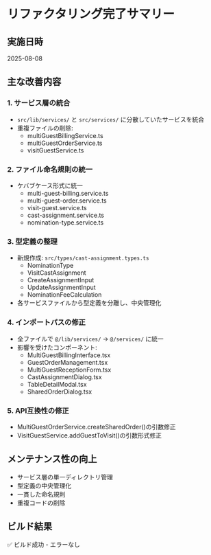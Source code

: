 # リファクタリング完了サマリー

## 実施日時
2025-08-08

## 主な改善内容

### 1. サービス層の統合
- `src/lib/services/` と `src/services/` に分散していたサービスを統合
- 重複ファイルの削除:
  - multiGuestBillingService.ts
  - multiGuestOrderService.ts
  - visitGuestService.ts

### 2. ファイル命名規則の統一
- ケバブケース形式に統一
  - multi-guest-billing.service.ts
  - multi-guest-order.service.ts
  - visit-guest.service.ts
  - cast-assignment.service.ts
  - nomination-type.service.ts

### 3. 型定義の整理
- 新規作成: `src/types/cast-assignment.types.ts`
  - NominationType
  - VisitCastAssignment
  - CreateAssignmentInput
  - UpdateAssignmentInput
  - NominationFeeCalculation
- 各サービスファイルから型定義を分離し、中央管理化

### 4. インポートパスの修正
- 全ファイルで `@/lib/services/` → `@/services/` に統一
- 影響を受けたコンポーネント:
  - MultiGuestBillingInterface.tsx
  - GuestOrderManagement.tsx
  - MultiGuestReceptionForm.tsx
  - CastAssignmentDialog.tsx
  - TableDetailModal.tsx
  - SharedOrderDialog.tsx

### 5. API互換性の修正
- MultiGuestOrderService.createSharedOrder()の引数修正
- VisitGuestService.addGuestToVisit()の引数形式修正

## メンテナンス性の向上
- サービス層の単一ディレクトリ管理
- 型定義の中央管理化
- 一貫した命名規則
- 重複コードの削除

## ビルド結果
✅ ビルド成功 - エラーなし
